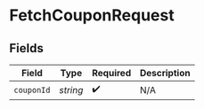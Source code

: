 # FetchCouponRequest


## Fields

| Field              | Type               | Required           | Description        |
| ------------------ | ------------------ | ------------------ | ------------------ |
| `couponId`         | *string*           | :heavy_check_mark: | N/A                |